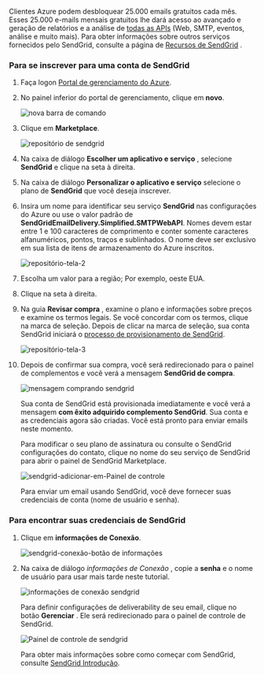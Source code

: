 Clientes Azure podem desbloquear 25.000 emails gratuitos cada mês. Esses 25.000 e-mails mensais gratuitos lhe dará acesso ao avançado e geração de relatórios e a análise de [todas as APIs][] (Web, SMTP, eventos, análise e muito mais). Para obter informações sobre outros serviços fornecidos pelo SendGrid, consulte a página de [Recursos de SendGrid][] .

### <a name="to-sign-up-for-a-sendgrid-account"></a>Para se inscrever para uma conta de SendGrid

1. Faça logon [Portal de gerenciamento do Azure][].

2. No painel inferior do portal de gerenciamento, clique em **novo**.

    ![nova barra de comando][command-bar-new]

3. Clique em **Marketplace**.

    ![repositório de sendgrid][sendgrid-store]

4. Na caixa de diálogo **Escolher um aplicativo e serviço** , selecione **SendGrid** e clique na seta à direita.

5. Na caixa de diálogo **Personalizar o aplicativo e serviço** selecione o plano de **SendGrid** que você deseja inscrever.

6. Insira um nome para identificar seu serviço **SendGrid** nas configurações do Azure ou use o valor padrão de **SendGridEmailDelivery.Simplified.SMTPWebAPI**. Nomes devem estar entre 1 e 100 caracteres de comprimento e conter somente caracteres alfanuméricos, pontos, traços e sublinhados. O nome deve ser exclusivo em sua lista de itens de armazenamento do Azure inscritos.

    ![repositório-tela-2][store-screen-2]

7. Escolha um valor para a região; Por exemplo, oeste EUA.

8. Clique na seta à direita.

9. Na guia **Revisar compra** , examine o plano e informações sobre preços e examine os termos legais. Se você concordar com os termos, clique na marca de seleção. Depois de clicar na marca de seleção, sua conta SendGrid iniciará o [processo de provisionamento de SendGrid].

    ![repositório-tela-3][store-screen-3]

10. Depois de confirmar sua compra, você será redirecionado para o painel de complementos e você verá a mensagem **SendGrid de compra**.

    ![mensagem comprando sendgrid][sendgrid-purchasing-message]

    Sua conta de SendGrid está provisionada imediatamente e você verá a mensagem **com êxito adquirido complemento SendGrid**. Sua conta e as credenciais agora são criadas. Você está pronto para enviar emails neste momento. 

    Para modificar o seu plano de assinatura ou consulte o SendGrid configurações do contato, clique no nome do seu serviço de SendGrid para abrir o painel de SendGrid Marketplace. 

    ![sendgrid-adicionar-em-Painel de controle][sendgrid-add-on-dashboard]

    Para enviar um email usando SendGrid, você deve fornecer suas credenciais de conta (nome de usuário e senha).

### <a name="to-find-your-sendgrid-credentials"></a>Para encontrar suas credenciais de SendGrid ###

1. Clique em **informações de Conexão**.

    ![sendgrid-conexão-botão de informações][sendgrid-connection-info-button]

2. Na caixa de diálogo *informações de Conexão* , copie a **senha** e o nome de usuário para usar mais tarde neste tutorial.

    ![informações de conexão sendgrid][sendgrid-connection-info]

    Para definir configurações de deliverability de seu email, clique no botão **Gerenciar** . Ele será redirecionado para o painel de controle de SendGrid. 

    ![Painel de controle de sendgrid][sendgrid-control-panel]

    Para obter mais informações sobre como começar com SendGrid, consulte [SendGrid Introdução][].

<!--images-->

[command-bar-new]: ./media/sendgrid-sign-up/sendgrid_BAR_NEW.PNG
[sendgrid-store]: ./media/sendgrid-sign-up/sendgrid_offerings_store.png
[store-screen-2]: ./media/sendgrid-sign-up/sendgrid_store_scrn2.png
[store-screen-3]: ./media/sendgrid-sign-up/sendgrid_store_scrn3.png
[sendgrid-purchasing-message]: ./media/sendgrid-sign-up/sendgrid_purchasing_message.png
[sendgrid-add-on-dashboard]: ./media/sendgrid-sign-up/sendgrid_add-on_dashboard.png
[sendgrid-connection-info]: ./media/sendgrid-sign-up/sendgrid_connection_info.png
[sendgrid-connection-info-button]: ./media/sendgrid-sign-up/sendgrid_connection_info_button.png
[sendgrid-control-panel]: ./media/sendgrid-sign-up/sendgrid_control_panel.png

<!--Links-->

[Recursos de SendGrid]: http://sendgrid.com/features
[Portal de gerenciamento do Azure]: https://manage.windowsazure.com
[SendGrid Introdução]: http://sendgrid.com/docs
[Processo de provisionamento de SendGrid]: https://support.sendgrid.com/hc/articles/200181628-Why-is-my-account-being-provisioned-
[todas as APIs]: https://sendgrid.com/docs/API_Reference/index.html


